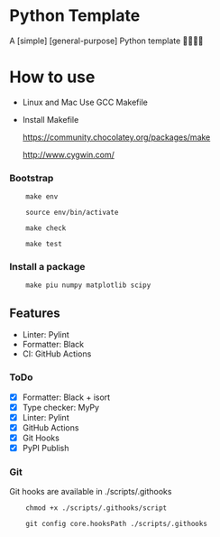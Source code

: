 # Python Template

A [simple] [general-purpose] Python template 🐍🚀🎉🦕

# How to use

- Linux and Mac
  Use GCC Makefile

- Install Makefile

  https://community.chocolatey.org/packages/make

  http://www.cygwin.com/

### Bootstrap

```
    make env
```

```
    source env/bin/activate
```

```
    make check
```

```
    make test
```

### Install a package

```
    make piu numpy matplotlib scipy
```

## Features

- Linter: Pylint
- Formatter: Black
- CI: GitHub Actions

### ToDo

- [x] Formatter: Black + isort
- [x] Type checker: MyPy
- [x] Linter: Pylint
- [x] GitHub Actions
- [x] Git Hooks
- [X] PyPI Publish

### Git

Git hooks are available in ./scripts/.githooks

```
    chmod +x ./scripts/.githooks/script

    git config core.hooksPath ./scripts/.githooks

```
